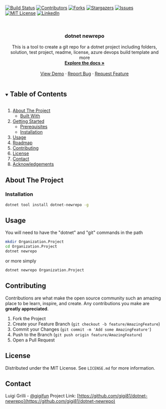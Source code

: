 [![Build Status](https://luigigrilli.visualstudio.com/dotnet-newrepo/_apis/build/status/gigi81.dotnet-newrepo?branchName=master)](https://luigigrilli.visualstudio.com/dotnet-newrepo/_build/latest?definitionId=15&branchName=master)
[![Contributors][contributors-shield]][contributors-url]
[![Forks][forks-shield]][forks-url]
[![Stargazers][stars-shield]][stars-url]
[![Issues][issues-shield]][issues-url]
[![MIT License][license-shield]][license-url]
[![LinkedIn][linkedin-shield]][linkedin-url]

<br />
<p align="center">
  <h3 align="center">dotnet newrepo</h3>

  <p align="center">
    This is a tool to create a git repo for a dotnet project including folders, solution, test project, readme, license, azure devops build template and more
    <br />
    <a href="https://github.com/gigi81/dotnet-newrepo"><strong>Explore the docs »</strong></a>
    <br />
    <br />
    <a href="https://github.com/gigi81/dotnet-newrepo">View Demo</a>
    ·
    <a href="https://github.com/gigi81/dotnet-newrepo/issues">Report Bug</a>
    ·
    <a href="https://github.com/gigi81/dotnet-newrepo/issues">Request Feature</a>
  </p>
</p>

<!-- TABLE OF CONTENTS -->
<details open="open">
  <summary><h2 style="display: inline-block">Table of Contents</h2></summary>
  <ol>
    <li>
      <a href="#about-the-project">About The Project</a>
      <ul>
        <li><a href="#built-with">Built With</a></li>
      </ul>
    </li>
    <li>
      <a href="#getting-started">Getting Started</a>
      <ul>
        <li><a href="#prerequisites">Prerequisites</a></li>
        <li><a href="#installation">Installation</a></li>
      </ul>
    </li>
    <li><a href="#usage">Usage</a></li>
    <li><a href="#roadmap">Roadmap</a></li>
    <li><a href="#contributing">Contributing</a></li>
    <li><a href="#license">License</a></li>
    <li><a href="#contact">Contact</a></li>
    <li><a href="#acknowledgements">Acknowledgements</a></li>
  </ol>
</details>



<!-- ABOUT THE PROJECT -->
## About The Project


### Installation

```bash
dotnet tool install dotnet-newrepo -g
```

<!-- USAGE EXAMPLES -->
## Usage

You will need to have the "dotnet" and "git" commands in the path

```bash
mkdir Organization.Project
cd Organization.Project
dotnet newrepo
```

or more simply

```bash
dotnet newrepo Organization.Project
```

## Contributing

Contributions are what make the open source community such an amazing place to be learn, inspire, and create. Any contributions you make are **greatly appreciated**.

1. Fork the Project
2. Create your Feature Branch (`git checkout -b feature/AmazingFeature`)
3. Commit your Changes (`git commit -m 'Add some AmazingFeature'`)
4. Push to the Branch (`git push origin feature/AmazingFeature`)
5. Open a Pull Request

## License

Distributed under the MIT License. See `LICENSE.md` for more information.

## Contact

Luigi Grilli - [@gigifun](https://twitter.com/gigifun)
Project Link: [https://github.com/gigi81/dotnet-newrepo](https://github.com/gigi81/dotnet-newrepo)

<!-- MARKDOWN LINKS & IMAGES -->
<!-- https://www.markdownguide.org/basic-syntax/#reference-style-links -->
[contributors-shield]: https://img.shields.io/github/contributors/gigi81/dotnet-newrepo
[contributors-url]: https://github.com/gigi81/repo/graphs/contributors
[forks-shield]: https://img.shields.io/github/forks/gigi81/dotnet-newrepo
[forks-url]: https://github.com/gigi81/repo/network/members
[stars-shield]: https://img.shields.io/github/stars/gigi81/dotnet-newrepo
[stars-url]: https://github.com/gigi81/repo/stargazers
[issues-shield]: https://img.shields.io/github/issues/gigi81/dotnet-newrepo
[issues-url]: https://github.com/gigi81/repo/issues
[license-shield]: https://img.shields.io/github/license/gigi81/dotnet-newrepo
[license-url]: https://github.com/gigi81/repo/blob/master/LICENSE.md
[linkedin-shield]: https://img.shields.io/badge/-LinkedIn-blue
[linkedin-url]: https://linkedin.com/in/luigigrilli
